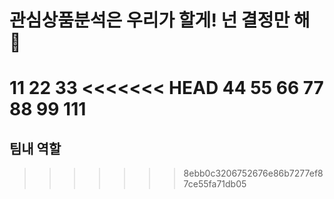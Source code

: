 # 관심상품분석은 우리가 할게! 넌 결정만 해 :speak_no_evil:

11
22
33
<<<<<<< HEAD
44
55
66
77
88
99
111
=======




## 팀내 역할
>>>>>>> 8ebb0c3206752676e86b7277ef87ce55fa71db05
